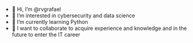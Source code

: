 - 👋 Hi, I’m @rvgrafael
- 👀 I’m interested in cybersecurity and data science
- 🌱 I’m currently learning Python
- 💞️ I want to collaborate to acquire experience and knowledge and in the future to enter the IT career


<!---
rvgrafael/rvgrafael is a ✨ special ✨ repository because its `README.md` (this file) appears on your GitHub profile.
You can click the Preview link to take a look at your changes.
--->
